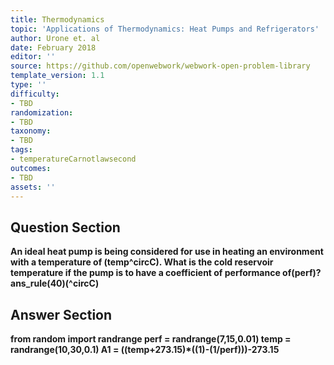 ```yaml
---
title: Thermodynamics
topic: 'Applications of Thermodynamics: Heat Pumps and Refrigerators'
author: Urone et. al
date: February 2018
editor: ''
source: https://github.com/openwebwork/webwork-open-problem-library
template_version: 1.1
type: ''
difficulty:
- TBD
randomization:
- TBD
taxonomy:
- TBD
tags:
- temperatureCarnotlawsecond
outcomes:
- TBD
assets: ''
---
```


## Question Section 

<b>
An ideal heat pump is being considered for use in heating an environment with a temperature of (temp^circC). What is the cold reservoir temperature if the pump is to have a coefficient of performance of(perf)?
ans_rule(40)(^circC)



## Answer Section

from random import randrange
perf = randrange(7,15,0.01)
temp = randrange(10,30,0.1)
A1 = ((temp+273.15)*((1)-(1/perf)))-273.15